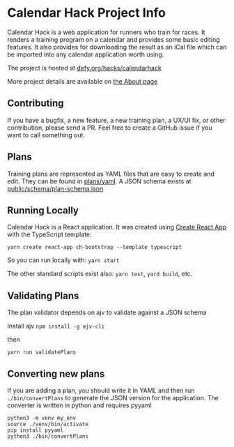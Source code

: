 # Calendar Hack Project Info

Calendar Hack is a web application for runners who train for races. It renders a training program on a calendar and provides some basic editing features. It also provides for downloading the result as an iCal file which can be imported into any calendar application worth using.

The project is hosted at [defy.org/hacks/calendarhack](https://www.defy.org/hacks/calendarhack)

More project details are available on [the About page](https://www.defy.org/hacks/calendarhack/about)

## Contributing
If you have a bugfix, a new feature, a new training plan, a UX/UI fix, or other contribution, please send a PR.
Feel free to create a GitHub issue if you want to call something out.

## Plans
Training plans are represented as YAML files that are easy to create and edit. They can be found in [plans/yaml](public/plans/yaml/). A JSON schema exists at [public/schema/plan-schema.json](public/schema/plan-schema.json)

## Running Locally

Calendar Hack is a React application. It was created using [Create React App](https://reactjs.org/docs/create-a-new-react-app.html#create-react-app) with the TypeScript template:
```
yarn create react-app ch-bootstrap --template typescript
```
So you can run locally with: `yarn start`

The other standard scripts exist also: `yarn test`, `yard build`, etc.


## Validating Plans

The plan validator depends on ajv to validate against a JSON schema

Install ajv
`npm install -g ajv-cli`

then

`yarn run validatePlans`



## Converting new plans

If you are adding a plan, you should write it in YAML and then run
`./bin/convertPlans` to generate the JSON version for the application. The converter is written in python and requires pyyaml

```
python3 -m venv my_env
source ./venv/bin/activate
pip install pyyaml
python3 ./bin/convertPlans
```